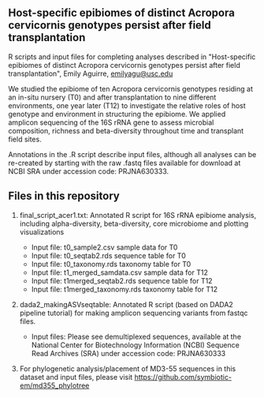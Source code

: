 <insert some brief description of the project>
<Emily - you can modify the outline below for your own files to include some descriptions and link to any other scripts or softwares used>

Host-specific epibiomes of distinct Acropora cervicornis genotypes persist after field transplantation
-----------
	
R scripts and input files for completing analyses described in "Host-specific epibiomes of distinct Acropora cervicornis genotypes persist after field transplantation", Emily Aguirre, emilyagu@usc.edu

We studied the epibiome of ten Acropora cervicornis genotypes residing at an in-situ nursery (T0) and after transplantation to nine different environments, one year later (T12) to investigate the relative roles of host genotype and environment in structuring the epibiome. We applied amplicon sequencing of the 16S rRNA gene to assess microbial composition, richness and beta-diversity throughout time and transplant field sites.

Annotations in the .R script describe input files, although all analyses can be re-created by starting with the raw .fastq files available for download at NCBI SRA under accession code: PRJNA630333.
	
Files in this repository 
-----------

1. final_script_acer1.txt: Annotated R script for 16S rRNA epibiome analysis, including alpha-diversity, beta-diversity, core microbiome and plotting visualizations
	- Input file: t0_sample2.csv                    sample data for T0
	- Input file: t0_seqtab2.rds                    sequence table for T0
	- Input file: t0_taxonomy.rds                   taxonomy table for T0
	- Input file: t1_merged_samdata.csv             sample data for T12
	- Input file: t1merged_seqtab2.rds              sequence table for T12
	- Input file: t1merged_taxonomy.rds             taxonomy table for T12
	
2. dada2_makingASVseqtable: Annotated R script (based on DADA2 pipeline tutorial) for making amplicon sequencing variants from fastqc files. 
	- Input files: Please see demultiplexed sequences, available at the National Center for Biotechnology Information (NCBI) Sequence Read Archives (SRA) 
	  under accession code: PRJNA630333	
	
3. For phylogenetic analysis/placement of MD3-55 sequences in this dataset and input files, please visit https://github.com/symbiotic-em/md355_phylotree











